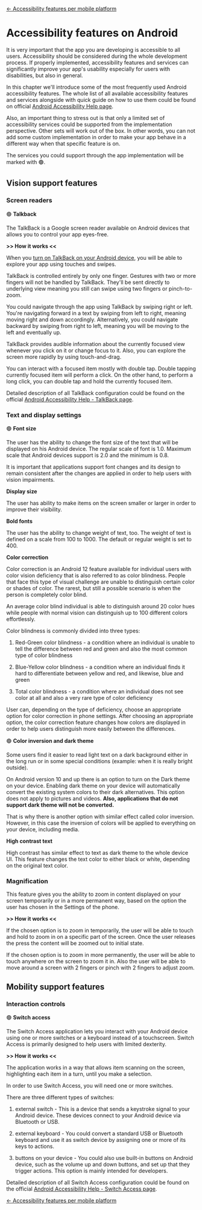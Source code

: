 [← Accessibility features per mobile platform](features_mobile_platforms.md "Accessibility features per mobile platform")

# Accessibility features on Android

It is very important that the app you are developing is accessible to all users. Accessibility should be considered during the whole development process. If properly implemented, accessibility features and services can significantly improve your app's usability especially for users with disabilities, but also in general.

In this chapter we'll introduce some of the most frequently used Android accessibility features. The whole list of all available accessibility features and services alongside with quick guide on how to use them could be found on official [Android Accessibility Help page](https://support.google.com/accessibility/android#topic=6007234).

Also, an important thing to stress out is that only a limited set of accessibility services could be supported from the implementation perspective. Other sets will work out of the box. In other words, you can not add some custom implementation in order to make your app behave in a different way when that specific feature is on.

The services you could support through the app implementation will be marked with :green_circle:.

## Vision support features

### Screen readers

:green_circle: **Talkback**

The TalkBack is a Google screen reader available on Android devices that allows you to control your app eyes-free.

**>> How it works <<**

When you [turn on TalkBack on your Android device](https://support.google.com/accessibility/android/answer/6007100), you will be able to explore your app using touches and swipes.

TalkBack is controlled entirely by only one finger. Gestures with two or more fingers will not be handled by TalkBack. They'll be sent directly to underlying view meaning you still can swipe using two fingers or pinch-to-zoom.

You could navigate through the app using TalkBack by swiping right or left. You're navigating forward in a text by swiping from left to right, meaning moving right and down accordingly. Alternatively, you could navigate backward by swiping from right to left, meaning you will be moving to the left and eventually up.

TalkBack provides audible information about the currently focused view whenever you click on it or change focus to it. Also, you can explore the screen more rapidly by using touch-and-drag.

You can interact with a focused item mostly with double tap. Double tapping currently focused item will perform a click. On the other hand, to perform a long click, you can double tap and hold the currently focused item.

Detailed description of all TalkBack configuration could be found on the official [Android Accessibility Help - TalkBack page](https://support.google.com/accessibility/android/answer/6006598?hl=en&ref_topic=10601571).

### Text and display settings

:green_circle: **Font size**

The user has the ability to change the font size of the text that will be displayed on his Android device. The regular scale of font is 1.0. Maximum scale that Android devices support is 2.0 and the minimum is 0.8.

It is important that applications support font changes and its design to remain consistent after the changes are applied in order to help users with vision impairments.

**Display size**

The user has ability to make items on the screen smaller or larger in order to improve their visibility.

**Bold fonts**

The user has the ability to change weight of text, too. The weight of text is defined on a scale from 100 to 1000. The default or regular weight is set to 400.

**Color correction**

Color correction is an Android 12 feature available for individual users with color vision deficiency that is also referred to as color blindness. People that face this type of visual challenge are unable to distinguish certain color or shades of color. The rarest, but still a possible scenario is when the person is completely color blind.

An average color blind individual is able to distinguish around 20 color hues while people with normal vision can distinguish up to 100 different colors effortlessly.

Color blindness is commonly divided into three types:

1. Red-Green color blindness - a condition where an individual is unable to tell the difference between red and green and also the most common type of color blindness

2. Blue-Yellow color blindness - a condition where an individual finds it hard to differentiate between yellow and red, and likewise, blue and green

3. Total color blindness - a condition where an individual does not see color at all and also a very rare type of color deficiency

User can, depending on the type of deficiency, choose an appropriate option for color correction in phone settings. After choosing an appropriate option, the color correction feature changes how colors are displayed in order to help users distinguish more easily between the differences.

:green_circle: **Color inversion and dark theme**

Some users find it easier to read light text on a dark background either in the long run or in some special conditions (example: when it is really bright outside).

On Android version 10 and up there is an option to turn on the Dark theme on your device. Enabling dark theme on your device will automatically convert the existing system colors to their dark alternatives. This option does not apply to pictures and videos. **Also, applications that do not support dark theme will not be converted.**

That is why there is another option with similar effect called color inversion. However, in this case the inversion of colors will be applied to everything on your device, including media.

**High contrast text**

High contrast has similar effect to text as dark theme to the whole device UI. This feature changes the text color to either black or white, depending on the original text color.

### Magnification

This feature gives you the ability to zoom in content displayed on your screen temporarily or in a more permanent way, based on the option the user has chosen in the Settings of the phone.

**>> How it works <<**

If the chosen option is to zoom in temporarily, the user will be able to touch and hold to zoom in on a specific part of the screen. Once the user releases the press the content will be zoomed out to initial state.

If the chosen option is to zoom in more permanently, the user will be able to touch anywhere on the screen to zoom it in. Also the user will be able to move around a screen with 2 fingers or pinch with 2 fingers to adjust zoom.

## Mobility support features

### Interaction controls

:green_circle: **Switch access**

The Switch Access application lets you interact with your Android device using one or more switches or a keyboard instead of a touchscreen. Switch Access is primarily designed to help users with limited dexterity.

**>> How it works <<**

The application works in a way that allows item scanning on the screen, highlighting each item in a turn, until you make a selection.

In order to use Switch Access, you will need one or more switches.

There are three different types of switches:

1. external switch - This is a device that sends a keystroke signal to your Android device. These devices connect to your Android device via Bluetooth or USB.

2. external keyboard - You could convert a standard USB or Bluetooth keyboard and use it as switch device by assigning one or more of its keys to actions.

3. buttons on your device - You could also use built-in buttons on Android device, such as the volume up and down buttons, and set up that they trigger actions. This option is mainly intended for developers.

Detailed description of all Switch Access configuration could be found on the official [Android Accessibility Help - Switch Access page](https://support.google.com/accessibility/android/answer/6122836?hl=en&ref_topic=6151780).


[← Accessibility features per mobile platform](features_mobile_platforms.md "Accessibility features per mobile platform")